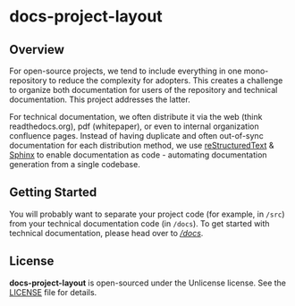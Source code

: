 # docs-project-layout

## Overview

For open-source projects, we tend to include everything in one mono-repository to reduce the complexity for adopters.  This creates a challenge to organize both documentation for users of the repository and technical documentation.  This project addresses the latter.  

For technical documentation, we often distribute it via the web (think readthedocs.org), pdf (whitepaper), or even to internal organization confluence pages.  Instead of having duplicate and often out-of-sync documentation for each distribution method, we use [reStructuredText](https://www.sphinx-doc.org/en/master/usage/restructuredtext/basics.html) &  [Sphinx](https://www.sphinx-doc.org/en/master/) to enable documentation as code - automating documentation generation from a single codebase.  

## Getting Started

You will probably want to separate your project code (for example, in `/src`) from your technical documentation code (in `/docs`).  To get started with technical documentation, please head over to [*/docs*](./docs).

## License

**docs-project-layout** is open-sourced under the Unlicense license. See the
[LICENSE](LICENSE) file for details.

